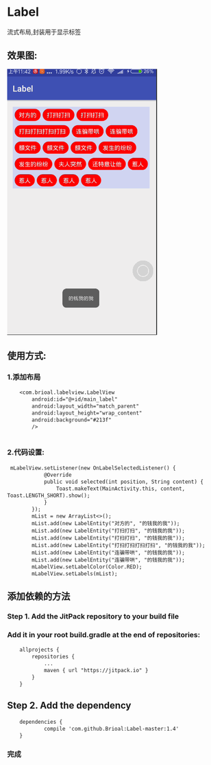 #  Label
流式布局,封装用于显示标签
## 效果图:
![](https://github.com/Brioal/LabelViewProject/blob/master/art/1.gif)
## 使用方式:
### 1.添加布局
```
    <com.brioal.labelview.LabelView
        android:id="@+id/main_label"
        android:layout_width="match_parent"
        android:layout_height="wrap_content"
        android:background="#213f"
        />


```
### 2.代码设置:
```
 mLabelView.setListener(new OnLabelSelectedListener() {
            @Override
            public void selected(int position, String content) {
                Toast.makeText(MainActivity.this, content, Toast.LENGTH_SHORT).show();
            }
        });
        mList = new ArrayList<>();
        mList.add(new LabelEntity("对方的", "的钱我的我"));
        mList.add(new LabelEntity("打扫打扫", "的钱我的我"));
        mList.add(new LabelEntity("打扫打扫", "的钱我的我"));
        mList.add(new LabelEntity("打扫打扫打扫打扫", "的钱我的我"));
        mList.add(new LabelEntity("连骗带哄", "的钱我的我"));
        mList.add(new LabelEntity("连骗带哄", "的钱我的我"));
        mLabelView.setLabelColor(Color.RED);
        mLabelView.setLabels(mList);

```
## 添加依赖的方法
### Step 1. Add the JitPack repository to your build file

### Add it in your root build.gradle at the end of repositories:
```
	allprojects {
		repositories {
			...
			maven { url "https://jitpack.io" }
		}
	}
```
## Step 2. Add the dependency
```
	dependencies {
	        compile 'com.github.Brioal:Label-master:1.4'
	}
```

### 完成
